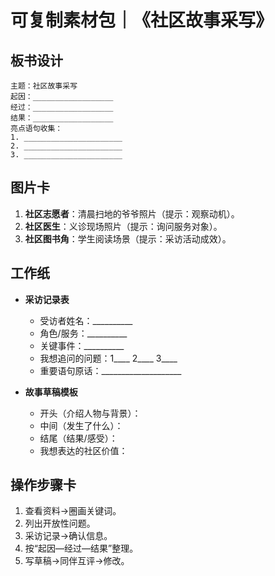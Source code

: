 # 可复制素材包｜《社区故事采写》

## 板书设计
```
主题：社区故事采写
起因：__________________
经过：__________________
结果：__________________
亮点语句收集：
1. ______________________
2. ______________________
3. ______________________
```

## 图片卡
1. **社区志愿者**：清晨扫地的爷爷照片（提示：观察动机）。
2. **社区医生**：义诊现场照片（提示：询问服务对象）。
3. **社区图书角**：学生阅读场景（提示：采访活动成效）。

## 工作纸
- **采访记录表**
  - 受访者姓名：__________
  - 角色/服务：__________
  - 关键事件：__________
  - 我想追问的问题：1____ 2____ 3____
  - 重要语句原话：____________________

- **故事草稿模板**
  - 开头（介绍人物与背景）：
  - 中间（发生了什么）：
  - 结尾（结果/感受）：
  - 我想表达的社区价值：

## 操作步骤卡
1. 查看资料→圈画关键词。
2. 列出开放性问题。
3. 采访记录→确认信息。
4. 按“起因—经过—结果”整理。
5. 写草稿→同伴互评→修改。
